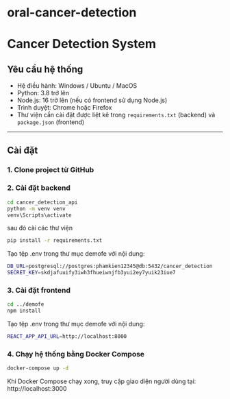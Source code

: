 ﻿# oral-cancer-detection
# Cancer Detection System

## Yêu cầu hệ thống

- Hệ điều hành: Windows / Ubuntu / MacOS  
- Python: 3.8 trở lên  
- Node.js: 16 trở lên (nếu có frontend sử dụng Node.js)  
- Trình duyệt: Chrome hoặc Firefox  
- Thư viện cần cài đặt được liệt kê trong `requirements.txt` (backend) và `package.json` (frontend)  

---

## Cài đặt

### 1. Clone project từ GitHub
### 2. Cài đặt backend
```bash
cd cancer_detection_api
python -m venv venv
venv\Scripts\activate
```
sau đó cài các thư viện
```bash
pip install -r requirements.txt
```
Tạo tệp .env trong thư mục demofe với nội dung:
```bash
DB_URL=postgresql://postgres:phamkien12345@db:5432/cancer_detection
SECRET_KEY=skdjafuuify3iwh3fhueiwnjfb3yui2ey7yuik23iue7
```
### 3. Cài đặt frontend
```bash
cd ../demofe
npm install
```
Tạo tệp .env trong thư mục demofe với nội dung:
```bash
REACT_APP_API_URL=http://localhost:8000
```
### 4. Chạy hệ thống bằng Docker Compose
```bash
docker-compose up -d
```
Khi Docker Compose chạy xong, truy cập giao diện người dùng tại:
http://localhost:3000





